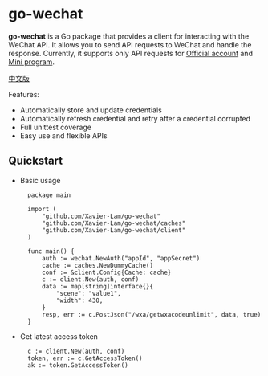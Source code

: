 # go-wechat

**go-wechat** is a Go package that provides a client for interacting with the WeChat API. It allows you to send API requests to WeChat and handle the response. Currently, it supports only API requests for [Official account](https://developers.weixin.qq.com/doc/offiaccount/Getting_Started/Overview.html) and [Mini program](https://developers.weixin.qq.com/miniprogram/dev/OpenApiDoc/).

[中文版](README.md)

Features:

* Automatically store and update credentials
* Automatically refresh credential and retry after a credential corrupted
* Full unittest coverage
* Easy use and flexible APIs

## Quickstart
* Basic usage

        package main

        import (
            "github.com/Xavier-Lam/go-wechat"
            "github.com/Xavier-Lam/go-wechat/caches"
            "github.com/Xavier-Lam/go-wechat/client"
        )

        func main() {
            auth := wechat.NewAuth("appId", "appSecret")
            cache := caches.NewDummyCache()
            conf := &client.Config{Cache: cache}
            c := client.New(auth, conf)
            data := map[string]interface{}{
                "scene": "value1",
                "width": 430,
            }
            resp, err := c.PostJson("/wxa/getwxacodeunlimit", data, true)
        }

* Get latest access token

        c := client.New(auth, conf)
        token, err := c.GetAccessToken()
        ak := token.GetAccessToken()